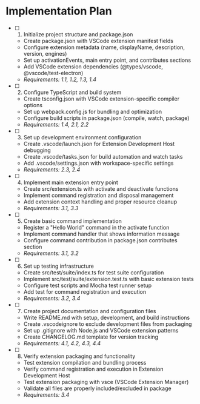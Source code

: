 # Implementation Plan

- [ ] 1. Initialize project structure and package.json
  - Create package.json with VSCode extension manifest fields
  - Configure extension metadata (name, displayName, description, version, engines)
  - Set up activationEvents, main entry point, and contributes sections
  - Add VSCode extension dependencies (@types/vscode, @vscode/test-electron)
  - _Requirements: 1.1, 1.2, 1.3, 1.4_

- [ ] 2. Configure TypeScript and build system
  - Create tsconfig.json with VSCode extension-specific compiler options
  - Set up webpack.config.js for bundling and optimization
  - Configure build scripts in package.json (compile, watch, package)
  - _Requirements: 1.4, 2.1, 2.2_

- [ ] 3. Set up development environment configuration
  - Create .vscode/launch.json for Extension Development Host debugging
  - Create .vscode/tasks.json for build automation and watch tasks
  - Add .vscode/settings.json with workspace-specific settings
  - _Requirements: 2.3, 2.4_

- [ ] 4. Implement main extension entry point
  - Create src/extension.ts with activate and deactivate functions
  - Implement command registration and disposal management
  - Add extension context handling and proper resource cleanup
  - _Requirements: 3.1, 3.3_

- [ ] 5. Create basic command implementation
  - Register a "Hello World" command in the activate function
  - Implement command handler that shows information message
  - Configure command contribution in package.json contributes section
  - _Requirements: 3.1, 3.2_

- [ ] 6. Set up testing infrastructure
  - Create src/test/suite/index.ts for test suite configuration
  - Implement src/test/suite/extension.test.ts with basic extension tests
  - Configure test scripts and Mocha test runner setup
  - Add test for command registration and execution
  - _Requirements: 3.2, 3.4_

- [ ] 7. Create project documentation and configuration files
  - Write README.md with setup, development, and build instructions
  - Create .vscodeignore to exclude development files from packaging
  - Set up .gitignore with Node.js and VSCode extension patterns
  - Create CHANGELOG.md template for version tracking
  - _Requirements: 4.1, 4.2, 4.3, 4.4_

- [ ] 8. Verify extension packaging and functionality
  - Test extension compilation and bundling process
  - Verify command registration and execution in Extension Development Host
  - Test extension packaging with vsce (VSCode Extension Manager)
  - Validate all files are properly included/excluded in package
  - _Requirements: 3.4_